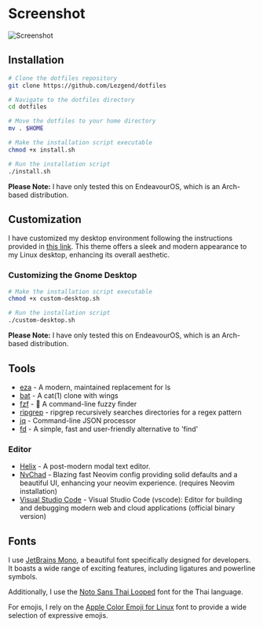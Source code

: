 # Screenshot

![Screenshot](https://github.com/Lezgend/dotfiles/blob/main/screenshot/Screenshot.png?raw=true)

## Installation

```bash
# Clone the dotfiles repository
git clone https://github.com/Lezgend/dotfiles

# Navigate to the dotfiles directory
cd dotfiles

# Move the dotfiles to your home directory
mv . $HOME

# Make the installation script executable
chmod +x install.sh

# Run the installation script
./install.sh
```

**Please Note:** I have only tested this on EndeavourOS, which is an Arch-based distribution.

## Customization

I have customized my desktop environment following the instructions provided in [this link](https://www.pling.com/p/1965520/). This theme offers a sleek and modern appearance to my Linux desktop, enhancing its overall aesthetic.

### Customizing the Gnome Desktop

```bash
# Make the installation script executable
chmod +x custom-desktop.sh

# Run the installation script
./custom-desktop.sh
```

**Please Note:** I have only tested this on EndeavourOS, which is an Arch-based distribution.

## Tools

- [eza] - A modern, maintained replacement for ls
- [bat][bat] - A cat(1) clone with wings
- [fzf][fzf] - 🌸 A command-line fuzzy finder
- [ripgrep][ripgrep] - ripgrep recursively searches directories for a regex pattern
- [jq][jq] - Command-line JSON processor
- [fd][fd] - A simple, fast and user-friendly alternative to 'find'

### Editor

- [Helix][helix] - A post-modern modal text editor.
- [NvChad][NvChad] - Blazing fast Neovim config providing solid defaults and a beautiful UI, enhancing your neovim experience. (requires Neovim installation)
- [Visual Studio Code][vscode] - Visual Studio Code (vscode): Editor for building and debugging modern web and cloud applications (official binary version)

## Fonts

I use [JetBrains Mono][jetbrains-mono], a beautiful font specifically designed for developers. It boasts a wide range of exciting features, including ligatures and powerline symbols.

Additionally, I use the [Noto Sans Thai Looped][noto-sans-thai-looped] font for the Thai language.

For emojis, I rely on the [Apple Color Emoji for Linux][apple-emoji-linux] font to provide a wide selection of expressive emojis.

[eza]: https://github.com/eza-community/eza
[bat]: https://github.com/sharkdp/bat
[fzf]: https://github.com/junegunn/fzf
[ripgrep]: https://github.com/BurntSushi/ripgrep
[jq]: https://github.com/stedolan/jq
[fd]: https://github.com/sharkdp/fd
[helix]: https://github.com/helix-editor/helix
[NvChad]: https://github.com/NvChad/NvChad
[vscode]: https://aur.archlinux.org/packages/visual-studio-code-bin
[jetbrains-mono]: https://www.jetbrains.com/lp/mono/
[noto-sans-thai-looped]: https://fonts.google.com/noto/specimen/Noto+Sans+Thai+Looped
[apple-emoji-linux]: https://github.com/samuelngs/apple-emoji-linux
